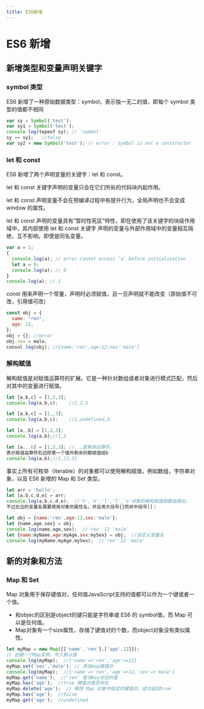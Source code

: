 ```yaml
---
title: ES6新增
---
```

# ES6 新增

## 新增类型和变量声明关键字

### symbol 类型

ES6 新增了一种原始数据类型：symbol，表示独一无二的值，即每个 symbol 类型的值都不相同

```js
var sy = Symbol('test');
var sy1 = Symbol('test');
console.log(tepeof sy); // 'symbol'
sy == sy1;   //false
var sy2 = new Symbol('test'); // error : Symbol is not a constructor
```

### let 和 const

ES6 新增了两个声明变量的关键字：let 和 const。

let 和 const 关键字声明的变量只会在它们所处的代码块内起作用。

let 和 const 声明变量不会在预编译过程中有提升行为，全局声明也不会变成 window 的属性。

let 和 const 声明的变量具有“暂时性死区”特性，即在使用了该关键字的块级作用域中，其内部使用 let 和 const 关键字 声明的变量与外部作用域中的变量相互隔绝，互不影响。即使是同名变量。

```js
var a = 1;
{
  console.log(a); // error Cannot access 'a' before initialization
  let a = 0;
  console.log(a); // 0
}
console.log(a); // 1
```

const 用来声明一个常量，声明时必须赋值，且一旦声明就不能改变（原始值不可改，引用值可改）

```js
const obj = {
  name: "ren",
  age: 12,
};
obj = {}; //error
obj.sex = male;
consol.log(obj); //{name:'ren',age:12;sex:'male'}
```

### 解构赋值

解构赋值是对赋值运算符的扩展。它是一种针对数组或者对象进行模式匹配，然后对其中的变量进行赋值。

```js
let [a,b,c] = [1,2,3];
console.log(a,b,c);    //1,2,3

let [a,b,c] = [1,,3];
console.log(a,b,c);    //1,undefined,3

let [a,,b] = [1,2,3];
console.log(a,b);//1,3

let [a,..b] = [1,2,3]; //...是剩余运算符，
表示赋值运算符右边除第一个值外剩余的都赋值给b
console.log(a,b);//1,[2,3]
```

事实上所有可枚举（iterable）的对象都可以使用解构赋值，例如数组，字符串对象，以及 ES6 新增的 Map 和 Set 类型。

```js
let arr = 'hello';
let [a,b,c,d,e] = arr;
console.log(a,b,c,d,e);  //'h','e','l','l','o'对象的解构赋值和数组类似，
不过左边的变量名需要使用对象的属性名，并且用大括号{}而非中括号[]：

let obj = {name:'ren',age:12,sex:'male'};
let {name,age,sex} = obj;
console.log(name,age,sex);  //'ren' 12 'male'
let {name:myName,age:myAge,sex:mySex} = obj;  //自定义变量名
console.log(myName,myAge,mySex);  //'ren' 12 'male'
```

## 新的对象和方法

### Map 和 Set

Map 对象用于保存键值对，任何值JavaScript支持的值都可以作为一个键或者一个值。

- 和objec的区别是object的键只能是字符串或 ES6 的 symbol值，而 Map 可以是任何值。
- Map对象有一个size属性，存储了键值对的个数，而object对象没有类似属性。

```js
let myMap = new Map([['name','ren'],['age',12]]); 
// 创建一个Map实例，传入默认值
console.log(myMap);  //{'name'=>'ren','age'=>12}
myMap.set('sex','male'); // 添加map键值对
console.log(myMap);  //{'name'=>'ren','age'=>12,'sex'=>'male'}
myMap.get('name');  //'ren' 查询key对应的值
myMap.has('age');  //true 键值对是否存在
myMap.delete('age');  // 移除 Map 对象中指定的键值对，成功返回true
myMap.has('age');  //false
myMap.get('age');  //undefined
```
